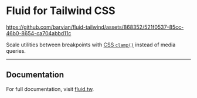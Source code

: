 # Fluid for Tailwind CSS

https://github.com/barvian/fluid-tailwind/assets/868352/521f0537-85cc-46b0-8654-ca704abbd11c

Scale utilities between breakpoints with [CSS `clamp()`](https://developer.mozilla.org/en-US/docs/Web/CSS/clamp) instead of media queries.

---

## Documentation

For full documentation, visit [fluid.tw](https://fluid.tw).
